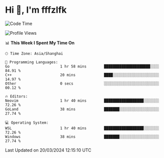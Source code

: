 # Hi 👋, I'm fffzlfk

<!--START_SECTION:waka-->
![Code Time](http://img.shields.io/badge/Code%20Time-678%20hrs%2056%20mins-blue)

![Profile Views](http://img.shields.io/badge/Profile%20Views-1-blue)

📊 **This Week I Spent My Time On** 

```text
🕑︎ Time Zone: Asia/Shanghai

💬 Programming Languages: 
Go                       1 hr 58 mins        █████████████████████░░░░   84.91 % 
C++                      20 mins             ████░░░░░░░░░░░░░░░░░░░░░   14.97 % 
Other                    0 secs              ░░░░░░░░░░░░░░░░░░░░░░░░░   00.12 % 

🔥 Editors: 
Neovim                   1 hr 40 mins        ██████████████████░░░░░░░   72.26 % 
GoLand                   38 mins             ███████░░░░░░░░░░░░░░░░░░   27.74 % 

💻 Operating System: 
WSL                      1 hr 40 mins        ██████████████████░░░░░░░   72.26 % 
Windows                  38 mins             ███████░░░░░░░░░░░░░░░░░░   27.74 % 
```


 Last Updated on 20/03/2024 12:15:10 UTC
<!--END_SECTION:waka-->
